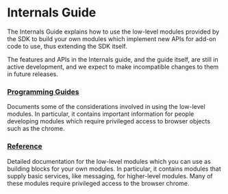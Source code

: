 # Internals Guide #

The Internals Guide explains how to use the low-level modules provided
by the SDK to build your own modules which implement new APIs for add-on code
to use, thus extending the SDK itself.

The features and APIs in the Internals guide, and the guide itself,
are still in active development, and we expect to make incompatible changes to
them in future releases.

### [Programming Guides](/dev-guide/module-development/guides) ###
Documents some
of the considerations involved in using the low-level modules. In particular,
it contains important information for people developing modules which require
privileged access to browser objects such as the chrome.

### [Reference](/dev-guide/module-development/api-reference) ###
Detailed documentation for the low-level modules which you can use as building
blocks for your own modules. In particular, it contains modules that supply
basic services, like messaging, for higher-level modules. Many of these modules
require privileged access to the browser chrome.
